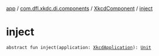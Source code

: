 [app](../../index.md) / [com.dfl.xkdc.di.components](../index.md) / [XkcdComponent](index.md) / [inject](./inject.md)

# inject

`abstract fun inject(application: `[`XkcdApplication`](../../com.dfl.xkdc/-xkcd-application/index.md)`): `[`Unit`](https://kotlinlang.org/api/latest/jvm/stdlib/kotlin/-unit/index.html)